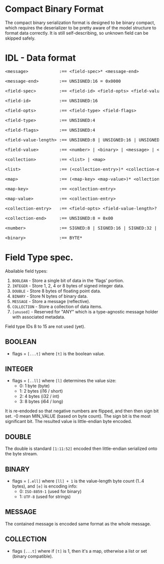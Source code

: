 Compact Binary Format
=====================

The compact binary serialization format is designed to be binary compact, which
requires the deserializer to be pretty aware of the model structure to format
data correctly. It is still self-describing, so unknown field can be skipped
safely.

# IDL - Data format

<pre>
&lt;message&gt;            :== &lt;field-spec&gt;* &lt;message-end&gt;

&lt;message-end&gt;        :== UNSIGNED:16 = 0x0000

&lt;field-spec&gt;         :== &lt;field-id&gt; &lt;field-opts&gt; &lt;field-value-length&gt;? &lt;field-value&gt;?

&lt;field-id&gt;           :== UNSIGNED:16

&lt;field-opts&gt;         :== &lt;field-type&gt; &lt;field-flags&gt;

&lt;field-type&gt;         :== UNSIGNED:4

&lt;field-flags&gt;        :== UNSIGNED:4

&lt;field-value-length&gt; :== UNSIGNED:8 | UNSIGNED:16 | UNSIGNED:24 | UNSIGNED:32

&lt;field-value&gt;        :== &lt;number&gt; | &lt;binary&gt; | &lt;message&gt; | &lt;collection&gt;

&lt;collection&gt;         :== &lt;list&gt; | &lt;map&gt;

&lt;list&gt;               :== (&lt;collection-entry&gt;)* &lt;collection-end&gt;

&lt;map&gt;                :== (&lt;map-key&gt; &lt;map-value&gt;)* &lt;ollection-end&gt;

&lt;map-key&gt;            :== &lt;collection-entry&gt;

&lt;map-value&gt;          :== &lt;collection-entry&gt;

&lt;collection-entry&gt;   :== &lt;field-opts&gt; &lt;field-value-length&gt;? &lt;field-value&gt;?

&lt;collection-end&gt;     :== UNSIGNED:8 = 0x00

&lt;number&gt;             :== SIGNED:8 | SIGNED:16 | SIGNED:32 | SIGNED:64 | DOUBLE:64

&lt;binary&gt;             :== BYTE*
</pre>

# Field Type spec.

Abailable field types:

1. `BOOLEAN`    - Store a single bit of data in the 'flags' portion.
2. `INTEGER`    - Store 1, 2, 4 or 8 bytes of signed integer data.
3. `DOUBLE`     - Store 8 bytes of floating point data.
4. `BINARY`     - Store N bytes of binary data.
5. `MESSAGE`    - Store a message (reflective).
6. `COLLECTION` - Store a collection of data items.
7. `[unused]`   - Reserved for "ANY" which is a type-agnostic message holder with associated metadata.

Field type IDs 8 to 15 are not used (yet).

## BOOLEAN

* flags = `[...t]` where `[t]` is the boolean value.

## INTEGER

* flags = `[..ll]` where `[l]` determines the value size:
  - 0: 1 byte  (byte)
  - 1: 2 bytes (i16 / short)
  - 2: 4 bytes (i32 / int)
  - 3: 8 bytes (i64 / long)

It is re-endoded so that negative numbers are flipped, and then then sign bit
set. -0 mean MIN_VALUE (based on byte count). The sign bit is the most
significant bit. The resulted value is little-endian byte encoded.

## DOUBLE

The double is standard `[1:11:52]` encoded then little-endian serialized onto the byte stream.

## BINARY

* flags = `[.ell]` where `[ll] + 1` is the value-length byte count (1..4 bytes), and `[e]` is encoding info:
  - 0: `ISO-8859-1` (used for binary)
  - 1: `UTF-8` (used for strings)

## MESSAGE

The contained message is encoded same format as the whole message.

## COLLECTION

 * flags `[...t]` where if `[t]` is 1, then it's a map, otherwise a list or set
   (binary compatible).
